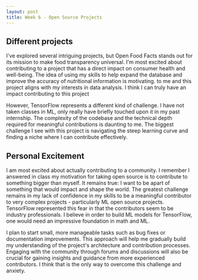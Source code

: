 ```yaml
---
layout: post
title: Week 6 - Open Source Projects
---
```

## Different projects
I've explored several intriguing projects, but Open Food Facts stands out for its mission to make food transparency universal. I'm most excited about contributing to a project that has a direct impact on consumer health and well-being. The idea of using my skills to help expand the database and improve the accuracy of nutritional information is motivating. to me and  this project aligns with my interests in data analysis. I think I can truly have an impact contributing to this project
<!--more-->

However, TensorFlow represents a different kind of challenge. I have not taken classes in ML, only really have briefly touched upon it in my past internship. The complexity of the codebase and the technical depth required for meaningful contributions is daunting to me. The biggest challenge I see with this project is navigating the steep learning curve and finding a niche where I can contribute effectively. 


## Personal Excitement
I am most excited about actually contributing to a community. I remember I answered in class my motivation for taking open source is to contribute to something bigger than myself. It remains true: I want to be apart of something that would impact and shape the world. The greatest challenge remains in my lack of confidence in my skills to be a meaningful contributor to very complex projects - particularly ML open source projects. TensorFlow represented this fear in that the contributors seem to be industry professionals. I believe in order to build ML models for TensorFlow, one would need an impressive foundation in math and ML. 

I plan to start small, more manageable tasks such as bug fixes or documentation improvements. This approach will help me gradually build my understanding of the project's architecture and contribution processes. Engaging with the community through forums and discussions will also be crucial for gaining insights and guidance from more experienced contributors. I think that is the only way to overcome this challenge and anxiety.

